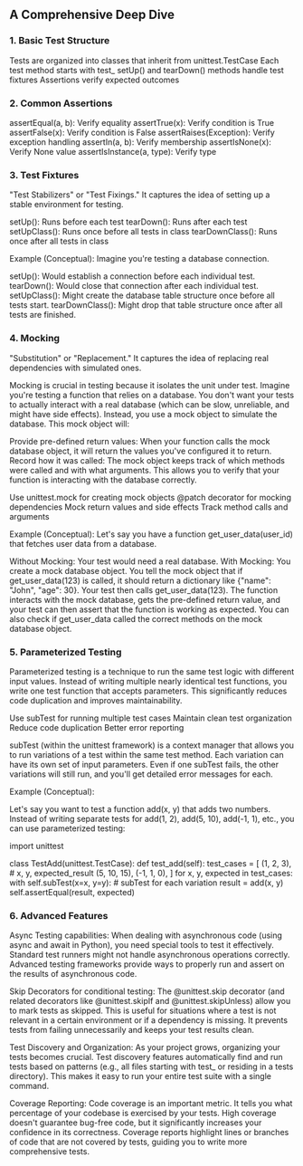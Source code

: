 ## A Comprehensive Deep Dive

### 1. Basic Test Structure

Tests are organized into classes that inherit from unittest.TestCase
Each test method starts with test_
setUp() and tearDown() methods handle test fixtures
Assertions verify expected outcomes


### 2. Common Assertions

assertEqual(a, b): Verify equality
assertTrue(x): Verify condition is True
assertFalse(x): Verify condition is False
assertRaises(Exception): Verify exception handling
assertIn(a, b): Verify membership
assertIsNone(x): Verify None value
assertIsInstance(a, type): Verify type


### 3. Test Fixtures
"Test Stabilizers" or "Test Fixings." It captures the idea of setting up a stable environment for testing.

setUp(): Runs before each test
tearDown(): Runs after each test
setUpClass(): Runs once before all tests in class
tearDownClass(): Runs once after all tests in class

Example (Conceptual):
Imagine you're testing a database connection.

setUp(): Would establish a connection before each individual test.
tearDown(): Would close that connection after each individual test.
setUpClass(): Might create the database table structure once before all tests start.
tearDownClass(): Might drop that table structure once after all tests are finished.

### 4. Mocking
"Substitution" or "Replacement." It captures the idea of replacing real dependencies with simulated ones.

Mocking is crucial in testing because it isolates the unit under test.  Imagine you're testing a function that relies on a database.  You don't want your tests to actually interact with a real database (which can be slow, unreliable, and might have side effects).  Instead, you use a mock object to simulate the database.  This mock object will:

Provide pre-defined return values: When your function calls the mock database object, it will return the values you've configured it to return.
Record how it was called: The mock object keeps track of which methods were called and with what arguments. This allows you to verify that your function is interacting with the database correctly.

Use unittest.mock for creating mock objects
@patch decorator for mocking dependencies
Mock return values and side effects
Track method calls and arguments

Example (Conceptual):
Let's say you have a function get_user_data(user_id) that fetches user data from a database.

Without Mocking: Your test would need a real database.
With Mocking: You create a mock database object. You tell the mock object that if get_user_data(123) is called, it should return a dictionary like {"name": "John", "age": 30}. Your test then calls get_user_data(123). The function interacts with the mock database, gets the pre-defined return value, and your test can then assert that the function is working as expected. You can also check if get_user_data called the correct methods on the mock database object.

### 5. Parameterized Testing
Parameterized testing is a technique to run the same test logic with different input values.  Instead of writing multiple nearly identical test functions, you write one test function that accepts parameters.  This significantly reduces code duplication and improves maintainability.

Use subTest for running multiple test cases
Maintain clean test organization
Reduce code duplication
Better error reporting

subTest (within the unittest framework) is a context manager that allows you to run variations of a test within the same test method.  Each variation can have its own set of input parameters.  Even if one subTest fails, the other variations will still run, and you'll get detailed error messages for each.

Example (Conceptual):

Let's say you want to test a function add(x, y) that adds two numbers.  Instead of writing separate tests for add(1, 2), add(5, 10), add(-1, 1), etc., you can use parameterized testing:

import unittest

class TestAdd(unittest.TestCase):
    def test_add(self):
        test_cases = [
            (1, 2, 3),  # x, y, expected_result
            (5, 10, 15),
            (-1, 1, 0),
        ]
        for x, y, expected in test_cases:
            with self.subTest(x=x, y=y):  # subTest for each variation
                result = add(x, y)
                self.assertEqual(result, expected)

### 6. Advanced Features

Async Testing capabilities:  When dealing with asynchronous code (using async and await in Python), you need special tools to test it effectively.  Standard test runners might not handle asynchronous operations correctly.  Advanced testing frameworks provide ways to properly run and assert on the results of asynchronous code.

Skip Decorators for conditional testing:  The @unittest.skip decorator (and related decorators like @unittest.skipIf and @unittest.skipUnless) allow you to mark tests as skipped.  This is useful for situations where a test is not relevant in a certain environment or if a dependency is missing.  It prevents tests from failing unnecessarily and keeps your test results clean.

Test Discovery and Organization:  As your project grows, organizing your tests becomes crucial.  Test discovery features automatically find and run tests based on patterns (e.g., all files starting with test_ or residing in a tests directory).  This makes it easy to run your entire test suite with a single command.

Coverage Reporting:  Code coverage is an important metric.  It tells you what percentage of your codebase is exercised by your tests.  High coverage doesn't guarantee bug-free code, but it significantly increases your confidence in its correctness.  Coverage reports highlight lines or branches of code that are not covered by tests, guiding you to write more comprehensive tests.

